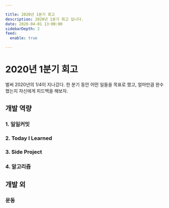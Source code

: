 ```yaml
---

title: 2020년 1분기 회고
description: 2020년 1분기 회고 입니다.
date: 2020-04-01 13:00:00
sidebarDepth: 2
feed:
  enable: true

---
```


# 2020년 1분기 회고

벌써 2020년의 1/4이 지나갔다.
한 분기 동안 어떤 일들을 목표로 했고, 얼마만큼 완수했는지 자신에게 피드백을 해보자.

## 개발 역량

### 1. 일일커밋

### 2. Today I Learned

### 3. Side Project

### 4. 알고리즘

## 개발 외

### 운동
